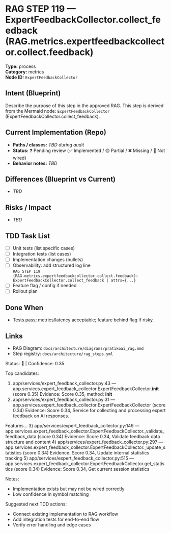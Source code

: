 # RAG STEP 119 — ExpertFeedbackCollector.collect_feedback (RAG.metrics.expertfeedbackcollector.collect.feedback)

**Type:** process  
**Category:** metrics  
**Node ID:** `ExpertFeedbackCollector`

## Intent (Blueprint)
Describe the purpose of this step in the approved RAG. This step is derived from the Mermaid node: `ExpertFeedbackCollector` (ExpertFeedbackCollector.collect_feedback).

## Current Implementation (Repo)
- **Paths / classes:** _TBD during audit_
- **Status:** ❓ Pending review (✅ Implemented / 🟡 Partial / ❌ Missing / 🔌 Not wired)
- **Behavior notes:** _TBD_

## Differences (Blueprint vs Current)
- _TBD_

## Risks / Impact
- _TBD_

## TDD Task List
- [ ] Unit tests (list specific cases)
- [ ] Integration tests (list cases)
- [ ] Implementation changes (bullets)
- [ ] Observability: add structured log line  
  `RAG STEP 119 (RAG.metrics.expertfeedbackcollector.collect.feedback): ExpertFeedbackCollector.collect_feedback | attrs={...}`
- [ ] Feature flag / config if needed
- [ ] Rollout plan

## Done When
- Tests pass; metrics/latency acceptable; feature behind flag if risky.

## Links
- RAG Diagram: `docs/architecture/diagrams/pratikoai_rag.mmd`
- Step registry: `docs/architecture/rag_steps.yml`


<!-- AUTO-AUDIT:BEGIN -->
Status: 🔌  |  Confidence: 0.35

Top candidates:
1) app/services/expert_feedback_collector.py:43 — app.services.expert_feedback_collector.ExpertFeedbackCollector.__init__ (score 0.35)
   Evidence: Score 0.35, method: __init__
2) app/services/expert_feedback_collector.py:31 — app.services.expert_feedback_collector.ExpertFeedbackCollector (score 0.34)
   Evidence: Score 0.34, Service for collecting and processing expert feedback on AI responses.

Features...
3) app/services/expert_feedback_collector.py:149 — app.services.expert_feedback_collector.ExpertFeedbackCollector._validate_feedback_data (score 0.34)
   Evidence: Score 0.34, Validate feedback data structure and content
4) app/services/expert_feedback_collector.py:297 — app.services.expert_feedback_collector.ExpertFeedbackCollector._update_statistics (score 0.34)
   Evidence: Score 0.34, Update internal statistics tracking
5) app/services/expert_feedback_collector.py:515 — app.services.expert_feedback_collector.ExpertFeedbackCollector.get_statistics (score 0.34)
   Evidence: Score 0.34, Get current session statistics

Notes:
- Implementation exists but may not be wired correctly
- Low confidence in symbol matching

Suggested next TDD actions:
- Connect existing implementation to RAG workflow
- Add integration tests for end-to-end flow
- Verify error handling and edge cases
<!-- AUTO-AUDIT:END -->